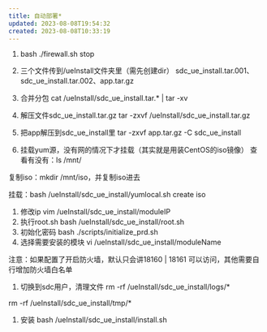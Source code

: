 ```yaml
---
title: 自动部署*
updated: 2023-08-08T19:54:32
created: 2023-08-08T10:33:19
---
```


1.  bash ./firewall.sh stop
2.  三个文件传到/ueInstall文件夹里（需先创建dir）
sdc_ue_install.tar.001、sdc_ue_install.tar.002、app.tar.gz
1.  合并分包
cat /ueInstall/sdc_ue_install.tar.\* \| tar -xv
1.  解压文件sdc_ue_install.tar.gz
tar -zxvf /ueInstall/sdc_ue_install.tar.gz
1.  把app解压到sdc_ue_install里
tar -zxvf app.tar.gz -C sdc_ue_install

1.  挂载yum源，没有网的情况下才挂载（其实就是用装CentOS的iso镜像）
查看有没有：ls /mnt/

复制iso：mkdir /mnt/iso，并复制iso进去

挂载：bash /ueInstall/sdc_ue_install/yumlocal.sh create iso

1.  修改ip
vim /ueInstall/sdc_ue_install/moduleIP
1.  执行root.sh
bash /ueInstall/sdc_ue_install/root.sh
1.  初始化密码
bash ./scripts/initialize_prd.sh
1.  选择需要安装的模块
vi /ueInstall/sdc_ue_install/moduleName

注意：如果配置了开启防火墙，默认只会讲18160 \| 18161 可以访问，其他需要自行增加防火墙白名单
1.  切换到sdc用户，清理文件
rm -rf /ueInstall/sdc_ue_install/logs/\*

rm -rf /ueInstall/sdc_ue_install/tmp/\*
1.  安装
bash /ueInstall/sdc_ue_install/install.sh
